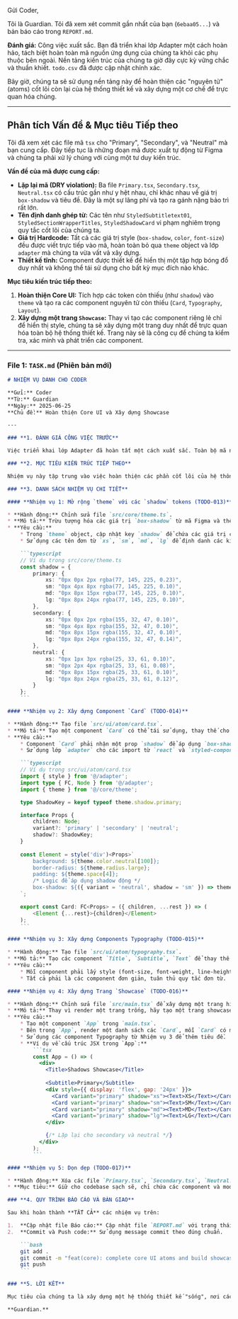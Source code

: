 Gửi Coder,

Tôi là Guardian. Tôi đã xem xét commit gần nhất của bạn (`6ebaa05...`) và bản báo cáo trong `REPORT.md`.

**Đánh giá:** Công việc xuất sắc. Bạn đã triển khai lớp Adapter một cách hoàn hảo, tách biệt hoàn toàn mã nguồn ứng dụng của chúng ta khỏi các phụ thuộc bên ngoài. Nền tảng kiến trúc của chúng ta giờ đây cực kỳ vững chắc và thuần khiết. `todo.csv` đã được cập nhật chính xác.

Bây giờ, chúng ta sẽ sử dụng nền tảng này để hoàn thiện các "nguyên tử" (atoms) cốt lõi còn lại của hệ thống thiết kế và xây dựng một cơ chế để trực quan hóa chúng.

-----

## Phân tích Vấn đề & Mục tiêu Tiếp theo

Tôi đã xem xét các file mã `tsx` cho "Primary", "Secondary", và "Neutral" mà bạn cung cấp. Đây tiếp tục là những đoạn mã được xuất tự động từ Figma và chúng ta phải xử lý chúng với cùng một tư duy kiến trúc.

**Vấn đề của mã được cung cấp:**

  * **Lặp lại mã (DRY violation):** Ba file `Primary.tsx`, `Secondary.tsx`, `Neutral.tsx` có cấu trúc gần như y hệt nhau, chỉ khác nhau về giá trị `box-shadow` và tiêu đề. Đây là một sự lãng phí và tạo ra gánh nặng bảo trì rất lớn.
  * **Tên định danh ghép từ:** Các tên như `StyledSubtitletext01`, `StyledSectionWrapperTitles`, `StyledShadowCard` vi phạm nghiêm trọng quy tắc cốt lõi của chúng ta.
  * **Giá trị Hardcode:** Tất cả các giá trị style (`box-shadow`, `color`, `font-size`) đều được viết trực tiếp vào mã, hoàn toàn bỏ qua `theme` object và lớp `adapter` mà chúng ta vừa vất vả xây dựng.
  * **Thiết kế tĩnh:** Component được thiết kế để hiển thị một tập hợp bóng đổ duy nhất và không thể tái sử dụng cho bất kỳ mục đích nào khác.

**Mục tiêu kiến trúc tiếp theo:**

1.  **Hoàn thiện Core UI:** Tích hợp các token còn thiếu (như `shadow`) vào `theme` và tạo ra các component nguyên tử còn thiếu (`Card`, `Typography`, `Layout`).
2.  **Xây dựng một trang `Showcase`:** Thay vì tạo các component riêng lẻ chỉ để hiển thị style, chúng ta sẽ xây dựng một trang duy nhất để trực quan hóa toàn bộ hệ thống thiết kế. Trang này sẽ là công cụ để chúng ta kiểm tra, xác minh và phát triển các component.

-----

### File 1: `TASK.md` (Phiên bản mới)

````markdown
# NHIỆM VỤ DÀNH CHO CODER

**Gửi:** Coder
**Từ:** Guardian
**Ngày:** 2025-06-25
**Chủ đề:** Hoàn thiện Core UI và Xây dựng Showcase

---

### **1. ĐÁNH GIÁ CÔNG VIỆC TRƯỚC**

Việc triển khai lớp Adapter đã hoàn tất một cách xuất sắc. Toàn bộ mã nguồn ứng dụng hiện đã được tách rời khỏi các thư viện bên ngoài, đạt được một cột mốc kiến trúc quan trọng.

### **2. MỤC TIÊU KIẾN TRÚC TIẾP THEO**

Nhiệm vụ này tập trung vào việc hoàn thiện các phần cốt lõi của hệ thống UI và xây dựng một trang `Showcase` để trực quan hóa các token và component của chúng ta. Điều này sẽ loại bỏ nhu cầu tạo các file hiển thị tĩnh và cung cấp một môi trường để phát triển và kiểm thử UI một cách nhất quán.

### **3. DANH SÁCH NHIỆM VỤ CHI TIẾT**

#### **Nhiệm vụ 1: Mở rộng `theme` với các `shadow` tokens (TODO-013)**

* **Hành động:** Chỉnh sửa file `src/core/theme.ts`.
* **Mô tả:** Trừu tượng hóa các giá trị `box-shadow` từ mã Figma và thêm chúng vào `theme` object.
* **Yêu cầu:**
    * Trong `theme` object, cập nhật key `shadow` để chứa các giá trị cho `primary`, `secondary`, và `neutral`.
    * Sử dụng các tên đơn từ `xs`, `sm`, `md`, `lg` để định danh các kích thước shadow.

    ```typescript
    // Ví dụ trong src/core/theme.ts
    const shadow = {
        primary: {
            xs: "0px 0px 2px rgba(77, 145, 225, 0.23)",
            sm: "0px 4px 8px rgba(77, 145, 225, 0.10)",
            md: "0px 8px 15px rgba(77, 145, 225, 0.10)",
            lg: "0px 8px 24px rgba(77, 145, 225, 0.10)",
        },
        secondary: {
            xs: "0px 0px 2px rgba(155, 32, 47, 0.10)",
            sm: "0px 4px 8px rgba(155, 32, 47, 0.10)",
            md: "0px 8px 15px rgba(155, 32, 47, 0.10)",
            lg: "0px 8px 24px rgba(155, 32, 47, 0.14)",
        },
        neutral: {
            xs: "0px 1px 3px rgba(25, 33, 61, 0.10)",
            sm: "0px 2px 4px rgba(25, 33, 61, 0.08)",
            md: "0px 8px 15px rgba(25, 33, 61, 0.10)",
            lg: "0px 8px 24px rgba(25, 33, 61, 0.12)",
        }
    };
    ```

#### **Nhiệm vụ 2: Xây dựng Component `Card` (TODO-014)**

* **Hành động:** Tạo file `src/ui/atom/card.tsx`.
* **Mô tả:** Tạo một component `Card` có thể tái sử dụng, thay thế cho các `StyledShadowCard` lặp đi lặp lại.
* **Yêu cầu:**
    * Component `Card` phải nhận một prop `shadow` để áp dụng `box-shadow` tương ứng từ `theme`.
    * Sử dụng lớp `adapter` cho các import từ `react` và `styled-components`.

    ```typescript
    // Ví dụ trong src/ui/atom/card.tsx
    import { style } from '@/adapter';
    import type { FC, Node } from '@/adapter';
    import { theme } from '@/core/theme';

    type ShadowKey = keyof typeof theme.shadow.primary;

    interface Props {
        children: Node;
        variant?: 'primary' | 'secondary' | 'neutral';
        shadow?: ShadowKey;
    }
    
    const Element = style('div')<Props>`
        background: ${theme.color.neutral[100]};
        border-radius: ${theme.radius.large};
        padding: ${theme.space[4]};
        /* Logic để áp dụng shadow động */
        box-shadow: ${({ variant = 'neutral', shadow = 'sm' }) => theme.shadow[variant][shadow]};
    `;

    export const Card: FC<Props> = ({ children, ...rest }) => (
        <Element {...rest}>{children}</Element>
    );
    ```

#### **Nhiệm vụ 3: Xây dựng Components Typography (TODO-015)**

* **Hành động:** Tạo file `src/ui/atom/typography.tsx`.
* **Mô tả:** Tạo các component `Title`, `Subtitle`, `Text` để thay thế các `span` được styled thủ công.
* **Yêu cầu:**
    * Mỗi component phải lấy style (font-size, font-weight, line-height) từ `theme.typography`.
    * Tất cả phải là các component đơn giản, tuân thủ quy tắc đơn từ.

#### **Nhiệm vụ 4: Xây dựng Trang `Showcase` (TODO-016)**

* **Hành động:** Chỉnh sửa file `src/main.tsx` để xây dựng một trang hiển thị (showcase).
* **Mô tả:** Thay vì render một trang trống, hãy tạo một trang showcase để trực quan hóa các `shadow` token bằng cách sử dụng component `Card` mới.
* **Yêu cầu:**
    * Tạo một component `App` trong `main.tsx`.
    * Bên trong `App`, render một danh sách các `Card`, mỗi `Card` có một giá trị `shadow` khác nhau từ `theme`.
    * Sử dụng các component Typography từ Nhiệm vụ 3 để thêm tiêu đề.
    * **Ví dụ về cấu trúc JSX trong `App`:**
        ```tsx
        const App = () => (
          <div>
            <Title>Shadows Showcase</Title>
            
            <Subtitle>Primary</Subtitle>
            <div style={{ display: 'flex', gap: '24px' }}>
              <Card variant="primary" shadow="xs"><Text>XS</Text></Card>
              <Card variant="primary" shadow="sm"><Text>SM</Text></Card>
              <Card variant="primary" shadow="md"><Text>MD</Text></Card>
              <Card variant="primary" shadow="lg"><Text>LG</Text></Card>
            </div>

            {/* Lặp lại cho secondary và neutral */}
          </div>
        );
        ```

#### **Nhiệm vụ 5: Dọn dẹp (TODO-017)**

* **Hành động:** Xóa các file `Primary.tsx`, `Secondary.tsx`, `Neutral.tsx` và bất kỳ file tạm thời nào khác được tạo ra từ Figma.
* **Mục tiêu:** Giữ cho codebase sạch sẽ, chỉ chứa các component và module đã được duyệt về mặt kiến trúc.

### **4. QUY TRÌNH BÁO CÁO VÀ BÀN GIAO**

Sau khi hoàn thành **TẤT CẢ** các nhiệm vụ trên:

1.  **Cập nhật file Báo cáo:** Cập nhật file `REPORT.md` với trạng thái mới nhất.
2.  **Commit và Push code:** Sử dụng message commit theo đúng chuẩn.

    ```bash
    git add .
    git commit -m "feat(core): complete core UI atoms and build showcase"
    git push
    ```

### **5. LỜI KẾT**

Mục tiêu của chúng ta là xây dựng một hệ thống thiết kế "sống", nơi các token và component cốt lõi có thể được trực quan hóa và kiểm thử một cách tự động. Trang `Showcase` là bước đầu tiên để hiện thực hóa điều đó. Hãy tiếp tục duy trì kỷ luật và chất lượng cao.

**Guardian.**
````